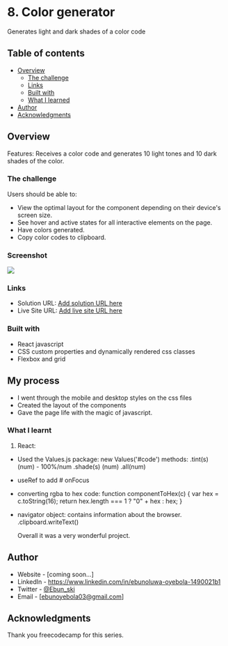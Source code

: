 # 8. Color generator

Generates light and dark shades of a color code

## Table of contents

- [Overview](#overview)
  - [The challenge](#the-challenge)
  - [Links](#links)
  - [Built with](#built-with)
  - [What I learned](#what-i-learned)
- [Author](#author)
- [Acknowledgments](#acknowledgments)

## Overview

Features:
Receives a color code and generates 10 light tones and 10 dark shades of the color.

### The challenge

Users should be able to:

- View the optimal layout for the component depending on their device's screen size.
- See hover and active states for all interactive elements on the page.
- Have colors generated.
- Copy color codes to clipboard.

### Screenshot

![](./screenshot.jpg)

### Links

- Solution URL: [Add solution URL here](https://your-solution-url.com)
- Live Site URL: [Add live site URL here](https://your-live-site-url.com)

### Built with

- React javascript
- CSS custom properties and dynamically rendered css classes
- Flexbox and grid

## My process

- I went through the mobile and desktop styles on the css files
- Created the layout of the components
- Gave the page life with the magic of javascript.

### What I learnt

1. React:

- Used the Values.js package:
  new Values('#code')
  methods:
  .tint(s) (num) - 100%/num
  .shade(s) (num)
  .all(num)
- useRef to add # onFocus
- converting rgba to hex code:
  function componentToHex(c) {
  var hex = c.toString(16);
  return hex.length === 1 ? "0" + hex : hex;
  }
- navigator object: contains information about the browser.
  .clipboard.writeText()
  
  Overall it was a very wonderful project.

## Author

- Website - [coming soon...]
- LinkedIn - https://www.linkedin.com/in/ebunoluwa-oyebola-1490021b1
- Twitter - [@Ebun_ski](https://www.twitter.com/Ebun_ski)
- Email - [ebunoyebola03@gmail.com]

## Acknowledgments

Thank you freecodecamp for this series.
